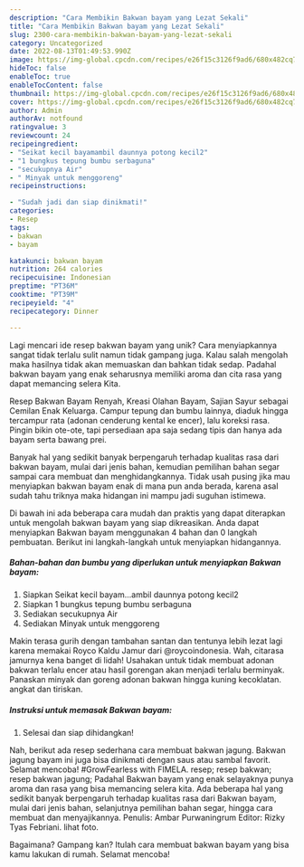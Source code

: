 ```yaml
---
description: "Cara Membikin Bakwan bayam yang Lezat Sekali"
title: "Cara Membikin Bakwan bayam yang Lezat Sekali"
slug: 2300-cara-membikin-bakwan-bayam-yang-lezat-sekali
category: Uncategorized
date: 2022-08-13T01:49:53.990Z
image: https://img-global.cpcdn.com/recipes/e26f15c3126f9ad6/680x482cq70/bakwan-bayam-foto-resep-utama.jpg
hideToc: false
enableToc: true
enableTocContent: false
thumbnail: https://img-global.cpcdn.com/recipes/e26f15c3126f9ad6/680x482cq70/bakwan-bayam-foto-resep-utama.jpg
cover: https://img-global.cpcdn.com/recipes/e26f15c3126f9ad6/680x482cq70/bakwan-bayam-foto-resep-utama.jpg
author: Admin
authorAv: notfound
ratingvalue: 3
reviewcount: 24
recipeingredient:
- "Seikat kecil bayamambil daunnya potong kecil2"
- "1 bungkus tepung bumbu serbaguna"
- "secukupnya Air"
- " Minyak untuk menggoreng"
recipeinstructions:

- "Sudah jadi dan siap dinikmati!"
categories:
- Resep
tags:
- bakwan
- bayam

katakunci: bakwan bayam 
nutrition: 264 calories
recipecuisine: Indonesian
preptime: "PT36M"
cooktime: "PT39M"
recipeyield: "4"
recipecategory: Dinner

---
```





Lagi mencari ide resep bakwan bayam yang unik? Cara menyiapkannya sangat tidak terlalu sulit namun tidak gampang juga. Kalau salah mengolah maka hasilnya tidak akan memuaskan dan bahkan tidak sedap. Padahal bakwan bayam yang enak seharusnya memiliki aroma dan cita rasa yang dapat memancing selera Kita.





Resep Bakwan Bayam Renyah, Kreasi Olahan Bayam, Sajian Sayur sebagai Cemilan Enak Keluarga. Campur tepung dan bumbu lainnya, diaduk hingga tercampur rata (adonan cenderung kental ke encer), lalu koreksi rasa. Pingin bikin ote-ote, tapi persediaan apa saja sedang tipis dan hanya ada bayam serta bawang prei.

Banyak hal yang sedikit banyak berpengaruh terhadap kualitas rasa dari bakwan bayam, mulai dari jenis bahan, kemudian pemilihan bahan segar sampai cara membuat dan menghidangkannya. Tidak usah pusing jika mau menyiapkan bakwan bayam enak di mana pun anda berada, karena asal sudah tahu triknya maka hidangan ini mampu jadi suguhan istimewa.






Di bawah ini ada beberapa cara mudah dan praktis yang dapat diterapkan untuk mengolah bakwan bayam yang siap dikreasikan. Anda dapat menyiapkan Bakwan bayam menggunakan 4 bahan dan 0 langkah pembuatan. Berikut ini langkah-langkah untuk menyiapkan hidangannya.

<!--inarticleads1-->

##### Bahan-bahan dan bumbu yang diperlukan untuk menyiapkan Bakwan bayam:

1. Siapkan Seikat kecil bayam...ambil daunnya potong kecil2
1. Siapkan 1 bungkus tepung bumbu serbaguna
1. Sediakan secukupnya Air
1. Sediakan  Minyak untuk menggoreng


Makin terasa gurih dengan tambahan santan dan tentunya lebih lezat lagi karena memakai Royco Kaldu Jamur dari @roycoindonesia. Wah, citarasa jamurnya kena banget di lidah! Usahakan untuk tidak membuat adonan bakwan terlalu encer atau hasil gorengan akan menjadi terlalu berminyak. Panaskan minyak dan goreng adonan bakwan hingga kuning kecoklatan. angkat dan tiriskan. 

<!--inarticleads2-->

##### Instruksi untuk memasak Bakwan bayam:


1. Selesai dan siap dihidangkan!

Nah, berikut ada resep sederhana cara membuat bakwan jagung. Bakwan jagung bayam ini juga bisa dinikmati dengan saus atau sambal favorit. Selamat mencoba! #GrowFearless with FIMELA. resep; resep bakwan; resep bakwan jagung; Padahal Bakwan bayam yang enak selayaknya punya aroma dan rasa yang bisa memancing selera kita. Ada beberapa hal yang sedikit banyak berpengaruh terhadap kualitas rasa dari Bakwan bayam, mulai dari jenis bahan, selanjutnya pemilihan bahan segar, hingga cara membuat dan menyajikannya. Penulis: Ambar Purwaningrum Editor: Rizky Tyas Febriani. lihat foto. 

Bagaimana? Gampang kan? Itulah cara membuat bakwan bayam yang bisa kamu lakukan di rumah. Selamat mencoba!
